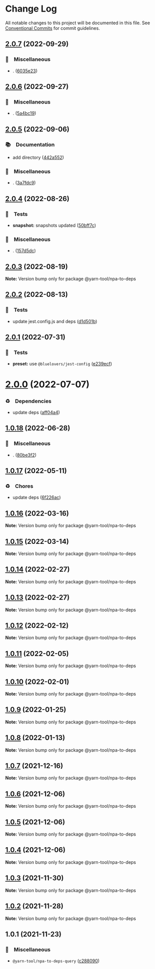 # Change Log

All notable changes to this project will be documented in this file.
See [Conventional Commits](https://conventionalcommits.org) for commit guidelines.

## [2.0.7](https://github.com/bluelovers/ws-yarn-workspaces/compare/@yarn-tool/npa-to-deps@2.0.6...@yarn-tool/npa-to-deps@2.0.7) (2022-09-29)



### 🔖　Miscellaneous

* . ([6035e23](https://github.com/bluelovers/ws-yarn-workspaces/commit/6035e2399f4f5a5f5e5ac56309b6dc37ffe91389))



## [2.0.6](https://github.com/bluelovers/ws-yarn-workspaces/compare/@yarn-tool/npa-to-deps@2.0.5...@yarn-tool/npa-to-deps@2.0.6) (2022-09-27)



### 🔖　Miscellaneous

* . ([5a4bc19](https://github.com/bluelovers/ws-yarn-workspaces/commit/5a4bc19a0a279a49e752d776279165e14c402427))



## [2.0.5](https://github.com/bluelovers/ws-yarn-workspaces/compare/@yarn-tool/npa-to-deps@2.0.4...@yarn-tool/npa-to-deps@2.0.5) (2022-09-06)



### 📚　Documentation

* add directory ([442a552](https://github.com/bluelovers/ws-yarn-workspaces/commit/442a55232619f7fe2b9bad6f8eccfffc4f8f47d2))


### 🔖　Miscellaneous

* . ([3a7fdc9](https://github.com/bluelovers/ws-yarn-workspaces/commit/3a7fdc924ada93b1d0ac0160f8d77e46ff060588))



## [2.0.4](https://github.com/bluelovers/ws-yarn-workspaces/compare/@yarn-tool/npa-to-deps@2.0.3...@yarn-tool/npa-to-deps@2.0.4) (2022-08-26)



### 🚨　Tests

* **snapshot:** snapshots updated ([50bff7c](https://github.com/bluelovers/ws-yarn-workspaces/commit/50bff7c13e1b01eb551c9b2252cfe3d971da8db8))


### 🔖　Miscellaneous

* . ([157d5dc](https://github.com/bluelovers/ws-yarn-workspaces/commit/157d5dc8959261d9326f6e633987182898ae9670))



## [2.0.3](https://github.com/bluelovers/ws-yarn-workspaces/compare/@yarn-tool/npa-to-deps@2.0.2...@yarn-tool/npa-to-deps@2.0.3) (2022-08-19)

**Note:** Version bump only for package @yarn-tool/npa-to-deps





## [2.0.2](https://github.com/bluelovers/ws-yarn-workspaces/compare/@yarn-tool/npa-to-deps@2.0.1...@yarn-tool/npa-to-deps@2.0.2) (2022-08-13)


### 🚨　Tests

* update jest.config.js and deps ([d1d501b](https://github.com/bluelovers/ws-yarn-workspaces/commit/d1d501ba059130bd8f90e6eaa266084110698011))





## [2.0.1](https://github.com/bluelovers/ws-yarn-workspaces/compare/@yarn-tool/npa-to-deps@2.0.0...@yarn-tool/npa-to-deps@2.0.1) (2022-07-31)


### 🚨　Tests

* **preset:** use `@bluelovers/jest-config` ([e239ecf](https://github.com/bluelovers/ws-yarn-workspaces/commit/e239ecf606d82930c6036ec1241bf3b4a1095423))





# [2.0.0](https://github.com/bluelovers/ws-yarn-workspaces/compare/@yarn-tool/npa-to-deps@1.0.18...@yarn-tool/npa-to-deps@2.0.0) (2022-07-07)


### ♻️　Dependencies

* update deps ([aff04a4](https://github.com/bluelovers/ws-yarn-workspaces/commit/aff04a47e24f963121cf893a03a5b92dfcb6b720))





## [1.0.18](https://github.com/bluelovers/ws-yarn-workspaces/compare/@yarn-tool/npa-to-deps@1.0.17...@yarn-tool/npa-to-deps@1.0.18) (2022-06-28)


### 🔖　Miscellaneous

* . ([80be3f2](https://github.com/bluelovers/ws-yarn-workspaces/commit/80be3f28b36c30cad697d291a26b4c4fa523efc5))





## [1.0.17](https://github.com/bluelovers/ws-yarn-workspaces/compare/@yarn-tool/npa-to-deps@1.0.16...@yarn-tool/npa-to-deps@1.0.17) (2022-05-11)


### ♻️　Chores

* update deps ([6f226ac](https://github.com/bluelovers/ws-yarn-workspaces/commit/6f226acfd22f0b213eaa8a84886f8391284b1fcf))





## [1.0.16](https://github.com/bluelovers/ws-yarn-workspaces/compare/@yarn-tool/npa-to-deps@1.0.15...@yarn-tool/npa-to-deps@1.0.16) (2022-03-16)

**Note:** Version bump only for package @yarn-tool/npa-to-deps





## [1.0.15](https://github.com/bluelovers/ws-yarn-workspaces/compare/@yarn-tool/npa-to-deps@1.0.14...@yarn-tool/npa-to-deps@1.0.15) (2022-03-14)

**Note:** Version bump only for package @yarn-tool/npa-to-deps





## [1.0.14](https://github.com/bluelovers/ws-yarn-workspaces/compare/@yarn-tool/npa-to-deps@1.0.12...@yarn-tool/npa-to-deps@1.0.14) (2022-02-27)

**Note:** Version bump only for package @yarn-tool/npa-to-deps





## [1.0.13](https://github.com/bluelovers/ws-yarn-workspaces/compare/@yarn-tool/npa-to-deps@1.0.12...@yarn-tool/npa-to-deps@1.0.13) (2022-02-27)

**Note:** Version bump only for package @yarn-tool/npa-to-deps





## [1.0.12](https://github.com/bluelovers/ws-yarn-workspaces/compare/@yarn-tool/npa-to-deps@1.0.11...@yarn-tool/npa-to-deps@1.0.12) (2022-02-12)

**Note:** Version bump only for package @yarn-tool/npa-to-deps





## [1.0.11](https://github.com/bluelovers/ws-yarn-workspaces/compare/@yarn-tool/npa-to-deps@1.0.10...@yarn-tool/npa-to-deps@1.0.11) (2022-02-05)

**Note:** Version bump only for package @yarn-tool/npa-to-deps





## [1.0.10](https://github.com/bluelovers/ws-yarn-workspaces/compare/@yarn-tool/npa-to-deps@1.0.9...@yarn-tool/npa-to-deps@1.0.10) (2022-02-01)

**Note:** Version bump only for package @yarn-tool/npa-to-deps





## [1.0.9](https://github.com/bluelovers/ws-yarn-workspaces/compare/@yarn-tool/npa-to-deps@1.0.8...@yarn-tool/npa-to-deps@1.0.9) (2022-01-25)

**Note:** Version bump only for package @yarn-tool/npa-to-deps





## [1.0.8](https://github.com/bluelovers/ws-yarn-workspaces/compare/@yarn-tool/npa-to-deps@1.0.7...@yarn-tool/npa-to-deps@1.0.8) (2022-01-13)

**Note:** Version bump only for package @yarn-tool/npa-to-deps





## [1.0.7](https://github.com/bluelovers/ws-yarn-workspaces/compare/@yarn-tool/npa-to-deps@1.0.6...@yarn-tool/npa-to-deps@1.0.7) (2021-12-16)

**Note:** Version bump only for package @yarn-tool/npa-to-deps





## [1.0.6](https://github.com/bluelovers/ws-yarn-workspaces/compare/@yarn-tool/npa-to-deps@1.0.5...@yarn-tool/npa-to-deps@1.0.6) (2021-12-06)

**Note:** Version bump only for package @yarn-tool/npa-to-deps





## [1.0.5](https://github.com/bluelovers/ws-yarn-workspaces/compare/@yarn-tool/npa-to-deps@1.0.4...@yarn-tool/npa-to-deps@1.0.5) (2021-12-06)

**Note:** Version bump only for package @yarn-tool/npa-to-deps





## [1.0.4](https://github.com/bluelovers/ws-yarn-workspaces/compare/@yarn-tool/npa-to-deps@1.0.3...@yarn-tool/npa-to-deps@1.0.4) (2021-12-06)

**Note:** Version bump only for package @yarn-tool/npa-to-deps





## [1.0.3](https://github.com/bluelovers/ws-yarn-workspaces/compare/@yarn-tool/npa-to-deps@1.0.2...@yarn-tool/npa-to-deps@1.0.3) (2021-11-30)

**Note:** Version bump only for package @yarn-tool/npa-to-deps





## [1.0.2](https://github.com/bluelovers/ws-yarn-workspaces/compare/@yarn-tool/npa-to-deps@1.0.1...@yarn-tool/npa-to-deps@1.0.2) (2021-11-28)

**Note:** Version bump only for package @yarn-tool/npa-to-deps





## 1.0.1 (2021-11-23)


### 🔖　Miscellaneous

* `@yarn-tool/npa-to-deps-query` ([c288090](https://github.com/bluelovers/ws-yarn-workspaces/commit/c2880907ca72c74307f093e503e3d10d21778e01))
